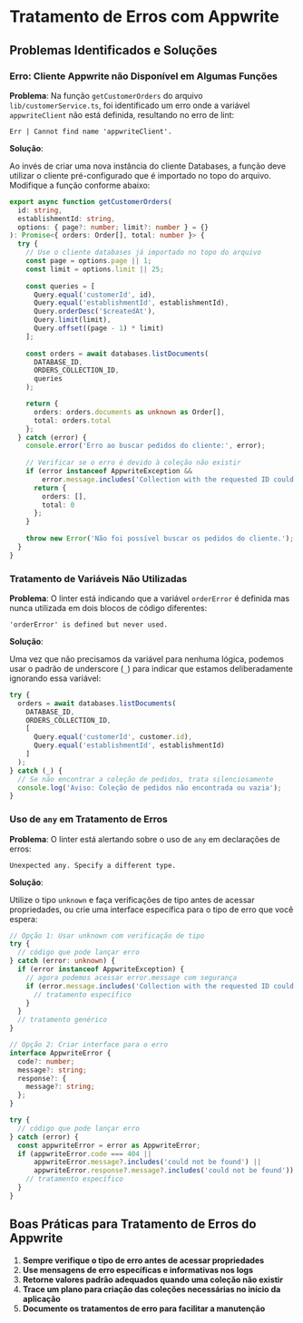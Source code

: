 # Tratamento de Erros com Appwrite

## Problemas Identificados e Soluções

### Erro: Cliente Appwrite não Disponível em Algumas Funções

**Problema**: Na função `getCustomerOrders` do arquivo `lib/customerService.ts`, foi identificado um erro onde a variável `appwriteClient` não está definida, resultando no erro de lint:

```
Err | Cannot find name 'appwriteClient'.
```

**Solução**: 

Ao invés de criar uma nova instância do cliente Databases, a função deve utilizar o cliente pré-configurado que é importado no topo do arquivo. Modifique a função conforme abaixo:

```typescript
export async function getCustomerOrders(
  id: string, 
  establishmentId: string,
  options: { page?: number; limit?: number } = {}
): Promise<{ orders: Order[], total: number }> {
  try {
    // Use o cliente databases já importado no topo do arquivo
    const page = options.page || 1;
    const limit = options.limit || 25;
    
    const queries = [
      Query.equal('customerId', id),
      Query.equal('establishmentId', establishmentId),
      Query.orderDesc('$createdAt'),
      Query.limit(limit),
      Query.offset((page - 1) * limit)
    ];
    
    const orders = await databases.listDocuments(
      DATABASE_ID,
      ORDERS_COLLECTION_ID,
      queries
    );

    return {
      orders: orders.documents as unknown as Order[],
      total: orders.total
    };
  } catch (error) {
    console.error('Erro ao buscar pedidos do cliente:', error);
    
    // Verificar se o erro é devido à coleção não existir
    if (error instanceof AppwriteException && 
        error.message.includes('Collection with the requested ID could not be found')) {
      return {
        orders: [],
        total: 0
      };
    }
    
    throw new Error('Não foi possível buscar os pedidos do cliente.');
  }
}
```

### Tratamento de Variáveis Não Utilizadas

**Problema**: O linter está indicando que a variável `orderError` é definida mas nunca utilizada em dois blocos de código diferentes:

```
'orderError' is defined but never used.
```

**Solução**:

Uma vez que não precisamos da variável para nenhuma lógica, podemos usar o padrão de underscore (`_`) para indicar que estamos deliberadamente ignorando essa variável:

```typescript
try {
  orders = await databases.listDocuments(
    DATABASE_ID,
    ORDERS_COLLECTION_ID,
    [
      Query.equal('customerId', customer.id),
      Query.equal('establishmentId', establishmentId)
    ]
  );
} catch (_) {
  // Se não encontrar a coleção de pedidos, trata silenciosamente
  console.log('Aviso: Coleção de pedidos não encontrada ou vazia');
}
```

### Uso de `any` em Tratamento de Erros

**Problema**: O linter está alertando sobre o uso de `any` em declarações de erros:

```
Unexpected any. Specify a different type.
```

**Solução**:

Utilize o tipo `unknown` e faça verificações de tipo antes de acessar propriedades, ou crie uma interface específica para o tipo de erro que você espera:

```typescript
// Opção 1: Usar unknown com verificação de tipo
try {
  // código que pode lançar erro
} catch (error: unknown) {
  if (error instanceof AppwriteException) {
    // agora podemos acessar error.message com segurança
    if (error.message.includes('Collection with the requested ID could not be found')) {
      // tratamento específico
    }
  }
  // tratamento genérico
}

// Opção 2: Criar interface para o erro
interface AppwriteError {
  code?: number;
  message?: string;
  response?: {
    message?: string;
  };
}

try {
  // código que pode lançar erro
} catch (error) {
  const appwriteError = error as AppwriteError;
  if (appwriteError.code === 404 || 
      appwriteError.message?.includes('could not be found') || 
      appwriteError.response?.message?.includes('could not be found')) {
    // tratamento específico
  }
}
```

## Boas Práticas para Tratamento de Erros do Appwrite

1. **Sempre verifique o tipo de erro antes de acessar propriedades**
2. **Use mensagens de erro específicas e informativas nos logs**
3. **Retorne valores padrão adequados quando uma coleção não existir**
4. **Trace um plano para criação das coleções necessárias no início da aplicação**
5. **Documente os tratamentos de erro para facilitar a manutenção** 